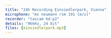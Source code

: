 ```yaml
---
title: "24h Recording Einsiedlerpark, Vienna"
microphone: "ms neumann rsm 191 [m/s]"
recorder: "tascam hd-p2"
details: "96kHz, 24 bit"
files: [einsiedlerpark.mp3]
---
```

